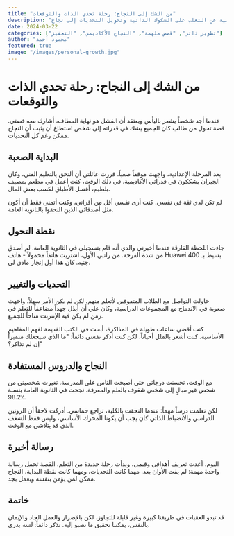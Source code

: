 ```yaml
---
title: "من الشك إلى النجاح: رحلة تحدي الذات والتوقعات"
description: "قصة شخصية عن التغلب على الشكوك الذاتية وتحويل التحديات إلى نجاح"
date: 2024-03-22
categories: ["تطوير ذاتي", "قصص ملهمة", "النجاح الأكاديمي", "التحفيز"]
author: "محمود أحمد"
featured: true
image: "/images/personal-growth.jpg"
---
```


# من الشك إلى النجاح: رحلة تحدي الذات والتوقعات

عندما أجد شخصاً يشعر باليأس ويعتقد أن الفشل هو نهاية المطاف، أشارك معه قصتي. قصة تحول من طالب كان الجميع يشك في قدراته إلى شخص استطاع أن يثبت أن النجاح ممكن رغم كل التحديات.

## البداية الصعبة

بعد المرحلة الإعدادية، واجهت موقفاً صعباً. قررت عائلتي أن ألتحق بالتعليم الفني، وكان الجيران يشككون في قدراتي الأكاديمية. في ذلك الوقت، كنت أعمل في مطعم بمصيف بلطيم، أغسل الأطباق لكسب بعض المال.

لم تكن لدي ثقة في نفسي. كنت أرى نفسي أقل من أقراني، وكنت أتمنى فقط أن أكون مثل أصدقائي الذين التحقوا بالثانوية العامة.

## نقطة التحول

جاءت اللحظة الفارقة عندما أخبرني والدي أنه قام بتسجيلي في الثانوية العامة. لم أصدق من شدة الفرحة. من راتبي الأول، اشتريت هاتفاً محمولاً - هاتف Huawei بسيط بـ 400 جنيه. كان هذا أول إنجاز مادي لي.

## التحديات والتغيير

حاولت التواصل مع الطلاب المتفوقين لأتعلم منهم، لكن لم يكن الأمر سهلاً. واجهت صعوبة في الاندماج مع المجموعات الدراسية، وكان علي أن أبذل جهداً مضاعفاً للتعلم في زمن لم يكن فيه الإنترنت متاحاً للجميع.

كنت أقضي ساعات طويلة في المذاكرة، أبحث في الكتب القديمة لفهم المفاهيم الأساسية. كنت أشعر بالملل أحياناً، لكن كنت أذكر نفسي دائماً: "ما الذي سيجعلك متميزاً إن لم تذاكر؟"

## النجاح والدروس المستفادة

مع الوقت، تحسنت درجاتي حتى أصبحت الثامن على المدرسة. تغيرت شخصيتي من شخص غير مبالٍ إلى شخص شغوف بالعلم والمعرفة. نجحت في الثانوية العامة بنسبة 98.2٪.

لكن تعلمت درساً مهماً: عندما التحقت بالكلية، تراجع حماسي. أدركت لاحقاً أن الروتين الدراسي والانضباط الذاتي كان يجب أن يكونا المحرك الأساسي، وليس فقط الشغف الذي قد يتلاشى مع الوقت.

## رسالة أخيرة

اليوم، أعدت تعريف أهدافي وقيمي، وبدأت رحلة جديدة من التعلم. القصة تحمل رسالة واحدة مهمة: لم يفت الأوان بعد. مهما كانت التحديات، ومهما كانت نقطة البداية، النجاح ممكن لمن يؤمن بنفسه ويعمل بجد.

## خاتمة

قد تبدو العقبات في طريقنا كبيرة وغير قابلة للتجاوز، لكن بالإصرار والعمل الجاد والإيمان بالنفس، يمكننا تحقيق ما نصبو إليه. تذكر دائماً: لسه بدري.